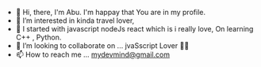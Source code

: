 - 👋 Hi, there, I'm Abu. I'm happay that You are in my profile.
- 👀 I’m interested in kinda travel lover,
- 🌱  I started with javascript nodeJs react which is i really love, On learning C++ , Python.
- 💞️ I’m looking to collaborate on ... jvaSscript Lover 💞️💞️
- 📫 How to reach me ... mydevmind@gmail.com
<!---
masayam-dev/masayam-dev is a ✨ special ✨ repository because its `README.md` (this file) appears on your GitHub profile.
You can click the Preview link to take a look at your changes.
--->
